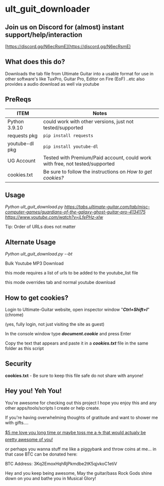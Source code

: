 # ult_guit_downloader

## Join us on Discord for (almost) instant support/help/interaction ##
[https://discord.gg/N6ecRsmE](https://discord.gg/N6ecRsmE)

## What does this do? ##
Downloads the tab file from Ultimate Guitar into a usable format for use in other software's like TuxPro, Guitar Pro, Editor on Fire (EoF) ..etc also provides a audio download as well via youtube

## PreReqs ##
| ITEM          | Notes                                                             |
| ------------- | ----------------------------------------------------------------- |
| Python 3.9.10 | could work with other versions, just not tested/supported |
| requests pkg | ```````pip install requests``````` |
| youtube-dl pkg | ```````pip install youtube-dl``````` |
| UG Account | Tested with Premium/Paid account, could work with free, not tested/supported |
| cookies.txt | Be sure to follow the instructions on *How to get cookies?* |

## Usage ## 
  *Python ult_guit_download.py https://tabs.ultimate-guitar.com/tab/misc-computer-games/guardians-of-the-galaxy-ghost-guitar-pro-4134175 https://www.youtube.com/watch?v=jLfePHz-xIw*

  Tip: Order of URLs does not matter

## Alternate Usage ##
*Python ult_guit_download.py --bt*

Bulk Youtube MP3 Download

this mode requires a list of urls to be added to the youtube_list file

this mode overrides tab and normal youtube download

## How to get cookies? ##
  Login to Ultimate-Guitar website, open inspector window "***Ctrl+Shift+I***" (chrome)
  
  (yes, fully login, not just visiting the site as guest)
  
  In the console window type ***document.cookie*** and press Enter
  
  Copy the text that appears and paste it in a ***cookies.txt*** file in the same folder as this script

## Security ##
  **cookies.txt** - Be sure to keep this file safe do not share with anyone!

## Hey you! Yeh You! ##
You're awesome for checking out this project I hope you enjoy this and any other apps/tools/scripts I create or help create.  

If you're having overwhelming thoughts of gratitude and want to shower me with gifts.... 

[$5 me love you long time or maybe toss me a ☕ that would actualy be pretty awesome of you!](https://www.buymeacoffee.com/Alzeric) 

or perhaps you wanna stuff me like a piggybank and throw coins at me... in that case BTC can be donated here: 

BTC Address: 3Kq2EmoxHqhRjPkmdbe2tK5qjvkoC1etiV

Hey and you keep being awesome, May the guitar/bass Rock Gods shine down on you and bathe you in Musical Glory!
